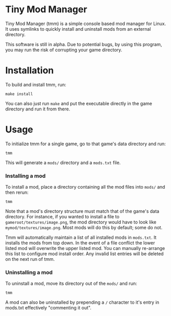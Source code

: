 # Tiny Mod Manager
Tiny Mod Manager (tmm) is a simple console based mod manager for Linux. It uses symlinks to quickly install and uninstall mods from an external directory.

This software is still in alpha. Due to potential bugs, by using this program, you may run the risk of corrupting your game directory.

# Installation
To build and install tmm, run:
```
make install
```
You can also just run ```make``` and put the executable directly in the game directory and run it from there.

# Usage
To initialize tmm for a single game, go to that game's data directory and run:
```
tmm
```
This will generate a ```mods/``` directory and a ```mods.txt``` file. 

### Installing a mod
To install a mod, place a directory containing all the mod files into ```mods/``` and then rerun:
```
tmm
```
Note that a mod's directory structure must match that of the game's data directory. For instance, if you wanted to install a file to ```gameroot/textures/image.png```, the mod directory would have to look like ```mymod/textures/image.png```. Most mods will do this by default; some do not.

Tmm will automatically maintain a list of all installed mods in ```mods.txt```. It installs the mods from top down. In the event of a file conflict the lower listed mod will overwrite the upper listed mod. You can manually re-arrange this list to configure mod install order. Any invalid list entries will be deleted on the next run of tmm.

### Uninstalling a mod
To uninstall a mod, move its directory out of the ```mods/``` and run:
```
tmm
``` 
A mod can also be uninstalled by prepending a ```/``` character to it's entry in mods.txt effectively "commenting it out".
